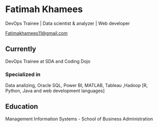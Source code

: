 # Fatimah Khamees
DevOps Trainee | Data scientist & analyzer | Web developer 
<div id="webaddress">
<a href="https://mail.google.com/mail/u/0/?tab=rm#inbox?compose=DmwnWrRvwTckRZhvRBrqMMVkZpmbjLFtTCkGJsqbKVrXxmJtXdVqWRGvDLbDbQLQVbfMCrqTDzqL">Fatimakhamees11@gmail.com</a>

## Currently
DevOps Trainee at SDA and Coding Dojo
  
### Specialized in
Data analizing, Oracle SQL, Power BI, MATLAB, Tableau ,Hadoop
[R, Python, Java and web development languages]

## Education
Management Information Systems - School of Business Administration 
  



<!-- ### Footer

Last updated: June 2022 -->
  

